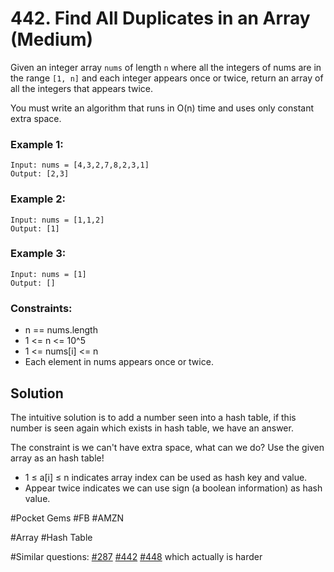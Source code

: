 # 442. Find All Duplicates in an Array (Medium)

Given an integer array `nums` of length `n` where all the integers of nums are in the range `[1, n]` and each integer appears once or twice, return an array of all the integers that appears twice.

You must write an algorithm that runs in O(n) time and uses only constant extra space.

### Example 1:

```
Input: nums = [4,3,2,7,8,2,3,1]
Output: [2,3]
```

### Example 2:

```
Input: nums = [1,1,2]
Output: [1]
```

### Example 3:

```
Input: nums = [1]
Output: []
```

### Constraints:

- n == nums.length
- 1 <= n <= 10^5
- 1 <= nums[i] <= n
- Each element in nums appears once or twice.

## Solution

The intuitive solution is to add a number seen into a hash table, if this number is seen again which exists in hash table, we have an answer.

The constraint is we can't have extra space, what can we do? Use the given array as an hash table!

- 1 ≤ a[i] ≤ n indicates array index can be used as hash key and value.
- Appear twice indicates we can use sign (a boolean information) as hash value.

#Pocket Gems #FB #AMZN

#Array #Hash Table

#Similar questions: [#287](../p287m/README.md) [#442](../p442m/README.md) [#448](../p448e/README.md) which actually is harder
